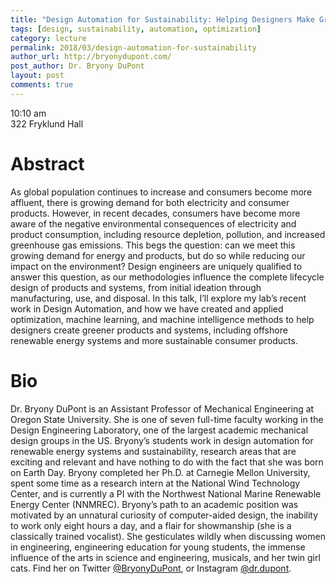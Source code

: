```yaml
---
title: "Design Automation for Sustainability: Helping Designers Make Greener Products and Cleaner Power"
tags: [design, sustainability, automation, optimization]
category: lecture
permalink: 2018/03/design-automation-for-sustainability
author_url: http://bryonydupont.com/
post_author: Dr. Bryony DuPont
layout: post
comments: true
---
```


10:10 am  
322 Fryklund Hall  


# Abstract

As global population continues to increase and consumers become more affluent, there is growing demand for both electricity and consumer products. However, in recent decades, consumers have become more aware of the negative environmental consequences of electricity and product consumption, including resource depletion, pollution, and increased greenhouse gas emissions. This begs the question: can we meet this growing demand for energy and products, but do so while reducing our impact on the environment? Design engineers are uniquely qualified to answer this question, as our methodologies influence the complete lifecycle design of products and systems, from initial ideation through manufacturing, use, and disposal. In this talk, I’ll explore my lab’s recent work in Design Automation, and how we have created and applied optimization, machine learning, and machine intelligence methods to help designers create greener products and systems, including offshore renewable energy systems and more sustainable consumer products.

# Bio

Dr. Bryony DuPont is an Assistant Professor of Mechanical Engineering at Oregon State University. She is one of seven full-time faculty working in the Design Engineering Laboratory, one of the largest academic mechanical design groups in the US. Bryony’s students work in design automation for renewable energy systems and sustainability, research areas that are exciting and relevant and have nothing to do with the fact that she was born on Earth Day. Bryony completed her Ph.D. at Carnegie Mellon University, spent some time as a research intern at the National Wind Technology Center, and is currently a PI with the Northwest National Marine Renewable Energy Center (NNMREC). Bryony’s path to an academic position was motivated by an unnatural curiosity of computer-aided design, the inability to work only eight hours a day, and a flair for showmanship (she is a classically trained vocalist). She gesticulates wildly when discussing women in engineering, engineering education for young students, the immense influence of the arts in science and engineering, musicals, and her twin girl cats. Find her on Twitter [@BryonyDuPont](https://twitter.com/bryonydupont), or Instagram [@dr.dupont](https://www.instagram.com/dr.dupont/).

